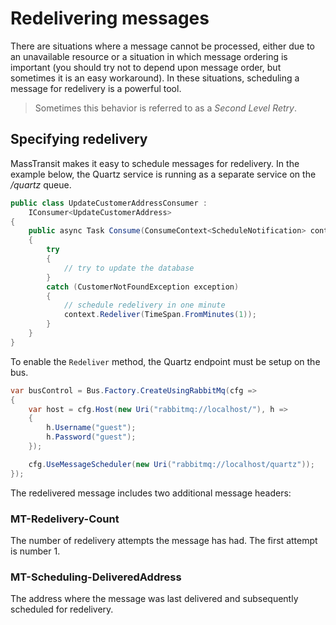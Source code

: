 # Redelivering messages

There are situations where a message cannot be processed, either due to an unavailable resource or a situation
in which message ordering is important (you should try not to depend upon message order, but sometimes it is an
easy workaround). In these situations, scheduling a message for redelivery is a powerful tool.

> Sometimes this behavior is referred to as a *Second Level Retry*.

## Specifying redelivery

MassTransit makes it easy to schedule messages for redelivery. In the example below, the Quartz service is running
as a separate service on the */quartz* queue.

```csharp
public class UpdateCustomerAddressConsumer :
    IConsumer<UpdateCustomerAddress>
{
    public async Task Consume(ConsumeContext<ScheduleNotification> context)
    {
        try
        {
            // try to update the database
        }
        catch (CustomerNotFoundException exception)
        {
            // schedule redelivery in one minute
            context.Redeliver(TimeSpan.FromMinutes(1));
        }
    }
}
```

To enable the `Redeliver` method, the Quartz endpoint must be setup on the bus.

```csharp
var busControl = Bus.Factory.CreateUsingRabbitMq(cfg =>
{
    var host = cfg.Host(new Uri("rabbitmq://localhost/"), h =>
    {
        h.Username("guest");
        h.Password("guest");
    });

    cfg.UseMessageScheduler(new Uri("rabbitmq://localhost/quartz"));
});
```

The redelivered message includes two additional message headers:

### MT-Redelivery-Count
  The number of redelivery attempts the message has had. The first attempt is number 1.

### MT-Scheduling-DeliveredAddress
  The address where the message was last delivered and subsequently scheduled for redelivery.

